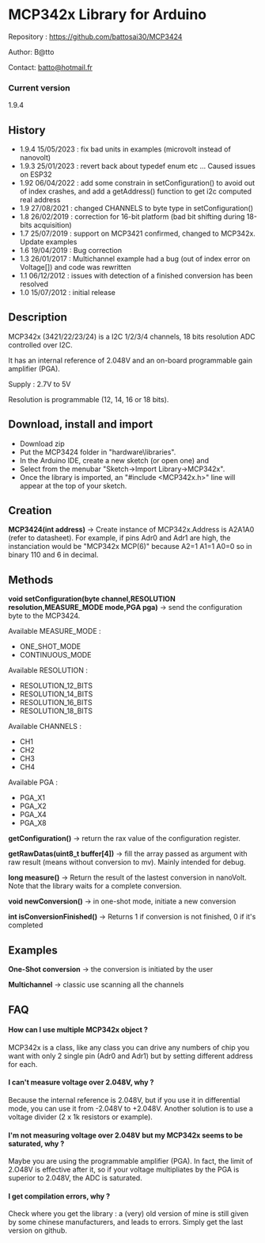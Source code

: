 # MCP342x Library for Arduino #

Repository : https://github.com/battosai30/MCP3424

Author:  B@tto

Contact: batto@hotmail.fr

### Current version ###

1.9.4

## History ##

- 1.9.4 15/05/2023 : fix bad units in examples (microvolt instead of nanovolt)
- 1.9.3  25/01/2023 : revert back about typedef enum etc ... Caused issues on ESP32
- 1.92 06/04/2022 : add some constrain in setConfiguration() to avoid out of index crashes, and add a getAddress() function to get i2c computed real address
- 1.9 27/08/2021 : changed CHANNELS to byte type in setConfiguration()
- 1.8 26/02/2019 : correction for 16-bit platform (bad bit shifting during 18-bits acquisition)
- 1.7 25/07/2019 : support on MCP3421 confirmed, changed to MCP342x. Update examples
- 1.6 19/04/2019 : Bug correction
- 1.3 26/01/2017 : Multichannel example had a bug (out of index error on Voltage[]) and code was rewritten
- 1.1 06/12/2012 : issues with detection of a finished conversion has been resolved
- 1.0 15/07/2012 : initial release 

## Description ##

MCP342x (3421/22/23/24) is a I2C 1/2/3/4 channels, 18 bits resolution ADC controlled over I2C.

It has an internal reference of 2.048V and an on-board programmable gain amplifier (PGA).

Supply : 2.7V to 5V

Resolution is programmable (12, 14, 16 or 18 bits). 

## Download, install and import ##
- Download zip
- Put the MCP3424 folder in "hardware\libraries\". 
- In the Arduino IDE, create a new sketch (or open one) and 
- Select from the menubar "Sketch->Import Library->MCP342x".
- Once the library is imported, an "#include <MCP342x.h>" line will appear at the top of your sketch. 

## Creation ##
**MCP3424(int address)** -> Create instance of MCP342x.Address is A2A1A0 (refer to datasheet). For example, if pins Adr0 and Adr1 are high, the instanciation would be "MCP342x MCP(6)" because A2=1 A1=1 A0=0 so in binary 110 and 6 in decimal.
 
## Methods ##
	
**void setConfiguration(byte channel,RESOLUTION resolution,MEASURE_MODE mode,PGA pga)** -> send the configuration byte to the MCP3424. 

Available MEASURE_MODE :
- ONE_SHOT_MODE
- CONTINUOUS_MODE

Available RESOLUTION :
- RESOLUTION_12_BITS
- RESOLUTION_14_BITS
- RESOLUTION_16_BITS
- RESOLUTION_18_BITS

Available CHANNELS :	
- CH1
- CH2
- CH3
- CH4

Available PGA :
- PGA_X1
- PGA_X2
- PGA_X4
- PGA_X8


**getConfiguration()** -> return the rax value of the configuration register.

**getRawDatas(uint8_t buffer[4])** -> fill the array passed as argument with raw result (means without conversion to mv). Mainly intended for debug.

**long measure()** -> Return the result of the lastest conversion in nanoVolt. Note that the library waits for a complete conversion.

**void newConversion()** -> in one-shot mode, initiate a new conversion

**int isConversionFinished()** -> Returns 1 if conversion is not finished, 0 if it's completed

## Examples ##

**One-Shot conversion** -> the conversion is initiated by the user

**Multichannel** -> classic use scanning all the channels

## FAQ ##
#### How can I use multiple MCP342x object ? ####
MCP342x is a class, like any class you can drive any numbers of chip you want with only 2 single pin (Adr0 and Adr1) but by setting different address for each.

#### I can't measure voltage over 2.048V, why ? ####
Because the internal reference is 2.048V, but if you use it in differential mode, you can use it from -2.048V to +2.048V. 
Another solution is to use a voltage divider (2 x 1k resistors or example).

#### I'm not measuring voltage over 2.048V but my MCP342x seems to be saturated, why ? ####
Maybe you are using the programmable amplifier (PGA). In fact, the limit of 2.O48V is effective after it, so if your voltage multipliates by the PGA is superior to 2.048V, the ADC is saturated.

#### I get compilation errors, why ? ####
Check where you get the library : a (very) old version of mine is still given by some chinese manufacturers, and leads to errors. Simply get the last version on github.
